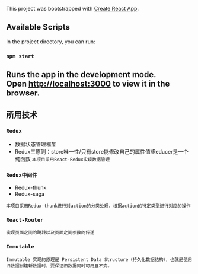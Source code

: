 This project was bootstrapped with [Create React App](https://github.com/facebook/create-react-app).
## Available Scripts
In the project directory, you can run:
### `npm start`
Runs the app in the development mode.<br>
Open [http://localhost:3000](http://localhost:3000) to view it in the browser.
--- 
## 所用技术

### `Redux`
 * 数据状态管理框架
 * Redux三原则：store唯一性/只有store能修改自己的属性值/Reducer是一个纯函数
 `本项目采用React-Redux实现数据管理`

### `Redux中间件`
 * Redux-thunk
 * Redux-saga
 
`本项目采用Redux-thunk进行对action的分类处理，根据action的特定类型进行对应的操作`
### `React-Router`
`实现页面之间的跳转以及页面之间参数的传递`
### `Immutable`
`Immutable 实现的原理是 Persistent Data Structure（持久化数据结构），也就是使用旧数据创建新数据时，要保证旧数据同时可用且不变。`

